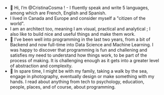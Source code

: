 - 👋 Hi, I’m @CristinaCosma ! - I fluently speak and write 5 languages, among which are French, English and Spanish.
- I lived in Canada and Europe and consider myself a "citizen of the world".
- I am an architect too, meaning I am visual, practical and analytical ; I also like to build nice and useful things and make them work. 
- 🌱 I’ve been well into programming in the last two years, from a bit of Backend and now full-time into Data Science and Machine Learning. I was happy to discover that programming is fun and challening and satisfies my need to understand how things work, to be part of the process of making. It is challenging enough as it gets into a greater level of abstraction and complexity. 
- 💞️ In spare time, I might be with my family, taking a walk by the sea, engage in photography,  eventually design or make something with my hands. 
    I read about anything from tech to psychology, education, people, places, and of course, about programming.

<!---
CristinaCosma/CristinaCosma is a ✨ special ✨ repository because its `README.md` (this file) appears on your GitHub profile.
You can click the Preview link to take a look at your changes.
--->
